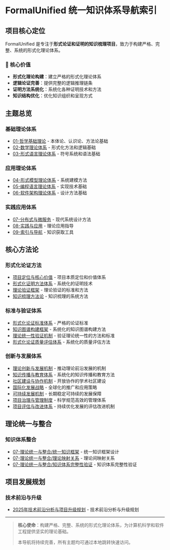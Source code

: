 # FormalUnified 统一知识体系导航索引

## 项目核心定位

FormalUnified 是专注于**形式论证和证明的知识梳理项目**，致力于构建严格、完整、系统的形式化理论体系。

### 🎯 核心价值

- **形式化理论构建**：建立严格的形式化理论体系
- **逻辑论证完善**：提供完整的逻辑推理链条
- **证明方法系统化**：系统化各种证明技术和方法
- **知识结构优化**：优化知识组织和呈现方式

## 主题总览

### 基础理论体系

- [01-哲学基础理论](01-哲学基础理论/index.md) - 本体论、认识论、方法论基础
- [02-数学理论体系](02-数学理论体系/) - 形式化方法和逻辑基础
- [03-形式语言理论体系](03-形式语言理论体系/) - 符号系统和语法基础

### 应用理论体系

- [04-形式模型理论体系](04-形式模型理论体系/) - 系统建模方法
- [05-编程语言理论体系](05-编程语言理论体系/) - 实现技术基础
- [06-软件架构理论体系](06-软件架构理论体系/) - 设计方法基础

### 实践应用体系

- [07-分布式与微服务](07-分布式与微服务/) - 现代系统设计方法
- [08-实践与应用](08-实践与应用/) - 理论应用指导
- [09-索引与导航](09-索引与导航/) - 知识获取工具

## 核心方法论

### 形式化论证方法

- [项目定位与核心价值](项目定位与核心价值.md) - 项目本质定位和价值体系
- [形式化证明方法体系](形式化证明方法体系.md) - 系统化的证明技术
- [理论验证框架](理论验证框架.md) - 理论验证的标准和方法
- [知识梳理方法论](知识梳理方法论.md) - 知识梳理的系统方法

### 标准与验证体系

- [形式化论证标准体系](形式化论证标准体系.md) - 严格的论证标准
- [知识图谱构建框架](知识图谱构建框架.md) - 系统化的知识图谱构建方法
- [理论统一性验证机制](理论统一性验证机制.md) - 验证理论统一性的方法和标准
- [形式化论证质量评估体系](形式化论证质量评估体系.md) - 系统化的质量评估方法

### 创新与发展体系

- [理论创新与发展机制](理论创新与发展机制.md) - 推动理论前沿发展的机制
- [知识传播与教育体系](知识传播与教育体系.md) - 系统化的知识传播和教育方法
- [社区建设与协作机制](社区建设与协作机制.md) - 开放协作的学术社区建设
- [国际化发展战略](国际化发展战略.md) - 全球化的推广和应用策略
- [可持续发展机制](可持续发展机制.md) - 长期稳定可持续的发展保障
- [项目治理与管理制度](项目治理与管理制度.md) - 科学规范高效的管理体系
- [项目评估与改进体系](项目评估与改进体系.md) - 持续优化发展的评估改进机制

## 理论统一与整合

### 知识体系整合

- [07-理论统一与整合/统一知识框架](07-理论统一与整合/统一知识框架.md) - 统一知识框架设计
- [07-理论统一与整合/理论映射关系](07-理论统一与整合/理论映射关系.md) - 理论间映射关系
- [07-理论统一与整合/知识体系完整性验证](07-理论统一与整合/知识体系完整性验证.md) - 知识体系完整性验证

## 项目发展规划

### 技术前沿与升级

- [2025年技术前沿分析与项目升级规划](2025年技术前沿分析与项目升级规划.md) - 技术前沿分析与升级规划

---

> **核心使命**：构建严格、完整、系统的形式化理论体系，为计算机科学和软件工程提供坚实的理论基础。
>
> 本导航将持续完善，所有主题均可通过本地跳转快速访问。
